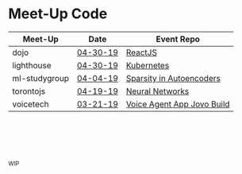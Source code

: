 # Meet-Up Code

| Meet-Up       | Date                              | Event Repo                                                          |
|---------------|-----------------------------------|---------------------------------------------------------------------|
| dojo          | [04-30-19](https://is.gd/ejhvWj)  | [ReactJS](https://github.com/mori-c/meetup/tree/master/dojo/react)  |
| lighthouse    | [04-30-19](https://is.gd/XsTLk8 ) | [Kubernetes](https://github.com/mori-c/meetup/tree/master/lighthouse/kubernetes)  |     
| ml-studygroup | [04-04-19](https://is.gd/BJkg4W)  | [Sparsity in Autoencoders](https://github.com/mori-c/meetup/tree/master/ml-studygroup)  |   
| torontojs     | [04-19-19](https://is.gd/wCH5Qi)  | [Neural Networks](https://github.com/mori-c/meetup/tree/master/torontojs) |         
| voicetech     | [03-21-19](https://is.gd/VdkA7S)  | [Voice Agent App Jovo Build](https://github.com/mori-c/meetup/tree/master/voicetech)  |  

<br />
<br />
<br />
<br />

<sup> WIP </sup>
